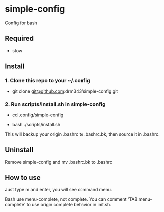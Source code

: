# simple-config
Config for bash

## Required

* stow

## Install

### 1. Clone this repo to your ~/.config

* git clone git@github.com:drm343/simple-config.git

### 2. Run scripts/install.sh in simple-config

* cd .config/simple-config

* bash ./scripts/install.sh

This will backup your origin .bashrc to .bashrc.bk, then source it in .bashrc.

## Uninstall

Remove simple-config and mv .bashrc.bk to .bashrc

## How to use

Just type m and enter, you will see command menu.

Bash use menu-complete, not complete. You can comment 'TAB:menu-complete' to use origin complete behavior in init.sh.
